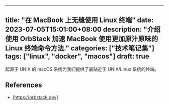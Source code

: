 
---
title: "在 MacBook 上无缝使用 Linux 终端"
date: 2023-07-05T15:01:00+08:00
description: "介绍使用 OrbStack 加速 MacBook 使用更加原汁原味的 Linux 终端命令方法."
categories: ["技术笔记集"]
tags: ["linux", "docker", "macos"]
draft: true
---

起源于 UNIX 的 macOS 系统为我们提供了最贴近于 UNIX/Linux 系统的终端。

## References

* [https://orbstack.dev]
